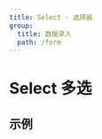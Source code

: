 ```yaml
---
title: Select - 选择器
group:
  title: 数据录入
  path: /form
---
```


# Select 多选
 

## 示例

<code src="./demo.tsx" />
